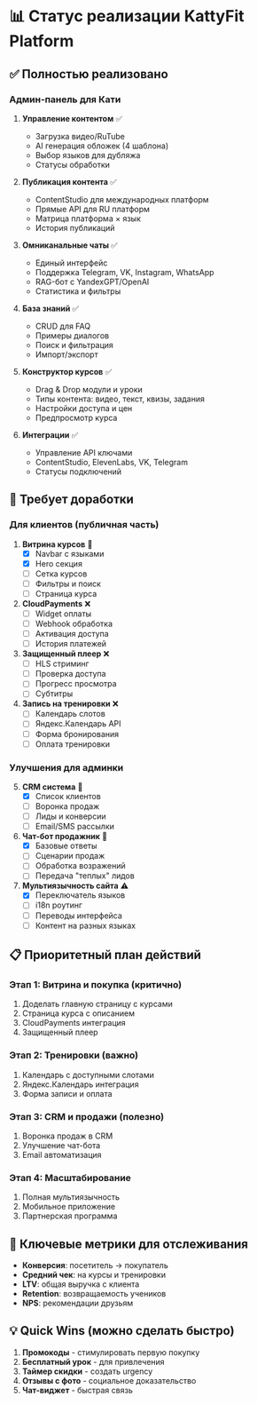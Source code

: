 # 📊 Статус реализации KattyFit Platform

## ✅ Полностью реализовано

### Админ-панель для Кати

1. **Управление контентом** ✅
   - Загрузка видео/RuTube
   - AI генерация обложек (4 шаблона)
   - Выбор языков для дубляжа
   - Статусы обработки

2. **Публикация контента** ✅
   - ContentStudio для международных платформ
   - Прямые API для RU платформ
   - Матрица платформа × язык
   - История публикаций

3. **Омниканальные чаты** ✅
   - Единый интерфейс
   - Поддержка Telegram, VK, Instagram, WhatsApp
   - RAG-бот с YandexGPT/OpenAI
   - Статистика и фильтры

4. **База знаний** ✅
   - CRUD для FAQ
   - Примеры диалогов
   - Поиск и фильтрация
   - Импорт/экспорт

5. **Конструктор курсов** ✅
   - Drag & Drop модули и уроки
   - Типы контента: видео, текст, квизы, задания
   - Настройки доступа и цен
   - Предпросмотр курса

6. **Интеграции** ✅
   - Управление API ключами
   - ContentStudio, ElevenLabs, VK, Telegram
   - Статусы подключений

## 🚧 Требует доработки

### Для клиентов (публичная часть)

1. **Витрина курсов** 🚧
   - [x] Navbar с языками
   - [x] Hero секция
   - [ ] Сетка курсов
   - [ ] Фильтры и поиск
   - [ ] Страница курса

2. **CloudPayments** ❌
   - [ ] Widget оплаты
   - [ ] Webhook обработка
   - [ ] Активация доступа
   - [ ] История платежей

3. **Защищенный плеер** ❌
   - [ ] HLS стриминг
   - [ ] Проверка доступа
   - [ ] Прогресс просмотра
   - [ ] Субтитры

4. **Запись на тренировки** ❌
   - [ ] Календарь слотов
   - [ ] Яндекс.Календарь API
   - [ ] Форма бронирования
   - [ ] Оплата тренировки

### Улучшения для админки

5. **CRM система** 🚧
   - [x] Список клиентов
   - [ ] Воронка продаж
   - [ ] Лиды и конверсии
   - [ ] Email/SMS рассылки

6. **Чат-бот продажник** 🚧
   - [x] Базовые ответы
   - [ ] Сценарии продаж
   - [ ] Обработка возражений
   - [ ] Передача "теплых" лидов

7. **Мультиязычность сайта** ⚠️
   - [x] Переключатель языков
   - [ ] i18n роутинг
   - [ ] Переводы интерфейса
   - [ ] Контент на разных языках

## 📋 Приоритетный план действий

### Этап 1: Витрина и покупка (критично)
1. Доделать главную страницу с курсами
2. Страница курса с описанием
3. CloudPayments интеграция
4. Защищенный плеер

### Этап 2: Тренировки (важно)
1. Календарь с доступными слотами
2. Яндекс.Календарь интеграция
3. Форма записи и оплата

### Этап 3: CRM и продажи (полезно)
1. Воронка продаж в CRM
2. Улучшение чат-бота
3. Email автоматизация

### Этап 4: Масштабирование
1. Полная мультиязычность
2. Мобильное приложение
3. Партнерская программа

## 🔑 Ключевые метрики для отслеживания

- **Конверсия**: посетитель → покупатель
- **Средний чек**: на курсы и тренировки
- **LTV**: общая выручка с клиента
- **Retention**: возвращаемость учеников
- **NPS**: рекомендации друзьям

## 💡 Quick Wins (можно сделать быстро)

1. **Промокоды** - стимулировать первую покупку
2. **Бесплатный урок** - для привлечения
3. **Таймер скидки** - создать urgency
4. **Отзывы с фото** - социальное доказательство
5. **Чат-виджет** - быстрая связь
